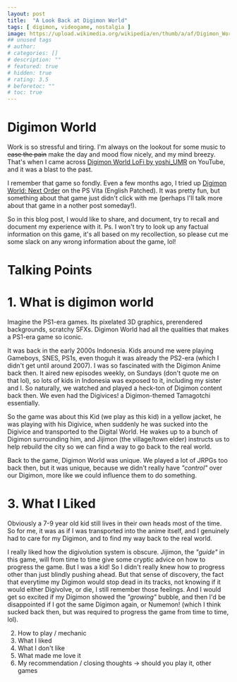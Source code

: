 ```yaml
---
layout: post
title:  "A Look Back at Digimon World"
tags: [ digimon, videogame, nostalgia ]
image: https://upload.wikimedia.org/wikipedia/en/thumb/a/af/Digimon_World_gameplay.png/220px-Digimon_World_gameplay.png
## unused tags
# author: 
# categories: []
# description: ""
# featured: true
# hidden: true
# rating: 3.5
# beforetoc: ""
# toc: true
---
```

# Digimon World
Work is so stressful and tiring. I'm always on the lookout for some music to ~~ease the pain~~ make the day and mood flow nicely, and my mind breezy.
That's when I came across [Digimon World LoFi by yoshi_UMR](https://www.youtube.com/watch?v=xqM8L6-dCn0&t=1732s&pp=ygUJeW9zaGlfdW1y) on YouTube,
and it was a blast to the past.

I remember that game so fondly. Even a few months ago, I tried up [Digimon World: Next Order](https://en.bandainamcoent.eu/digimon/digimon-world-next-order) on the PS Vita (English Patched). It was pretty fun, but something about that game just didn't click with me (perhaps I'll talk more about that game in a nother post someday!).

So in this blog post, I would like to share, and document, try to recall and document my experience with it.
Ps. I won't try to look up any factual information on this game, it's all based on my recollection, so please cut me some slack on any wrong information about the game, lol!

# Talking Points
# 1. What is digimon world
Imagine the PS1-era games. Its pixelated 3D graphics, prerendered backgrounds, scratchy SFXs. Digimon World had all the qualities that makes a PS1-era game so iconic. 

It was back in the early 2000s Indonesia. Kids around me were playing Gameboys, SNES, PS1s, even thoguh it was already the PS2-era (which I didn't get until around 2007). I was so fascinated with the Digimon Anime back then. It aired new episodes weekly, on Sundays (don't quote me on that lol), so lots of kids in Indonesia was exposed to it, including my sister and I. So naturally, we watched and played a heck-ton of Digimon content back then. We even had the Digivices! a Digimon-themed Tamagotchi essentially.

So the game was about this Kid (we play as this kid) in a yellow jacket, he was playing with his Digivice, when suddenly he was sucked into the Digivice and transported to the Digital World. He wakes up to a bunch of Digimon surrounding him, and Jijimon (the village/town elder) instructs us to help rebuild the city so we can find a way to go back to the real world.

Back to the game, Digimon World was unique. We played a lot of JRPGs too back then, but it was unique, because we didn't really have _"control"_ over our Digimon, more like we could influence them to do something.

# 3. What I Liked
Obviously a 7-9 year old kid still lives in their own heads most of the time. So for me, it was as if I was transported into the anime itself, and I genuinely had to care for my Digimon, and to find my way back to the real world.

I really liked how the digivolution system is obscure. Jijimon, the _"guide"_ in this game, will from time to time give some cryptic advice on how to progress the game. But I was a kid! So I didn't really knew how to progress other than just blindly pushing ahead. But that sense of discovery, the fact that everytime my Digimon would stop dead in its tracks, not knowing if it would either Digivolve, or die, I still remember those feelings. And I would get so excited if my Digimon showed the _"growing"_ bubble, and then I'd be disappointed if I got the same Digimon again, or Numemon! (which I think sucked back then, but was required to progress the game from time to time, lol).



2. How to play / mechanic
3. What I liked
4. What I don't like
5. What made me love it
6. My recommendation / closing thoughts -> should you play it, other games

